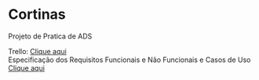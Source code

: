 # Cortinas
Projeto de Pratica de ADS <br>


Trello: <a href="https://trello.com/b/o93XYUt5/proj-pratic-prof-ads"> Clique aqui </a> <br>
Especificação dos Requisitos Funcionais e Não Funcionais e Casos de Uso <a href="https://github.com/vceesar/cortinas/blob/main/especificacao.md"> Clique aqui </a>
